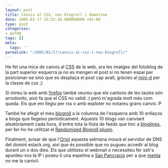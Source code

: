 ```yaml
---
layout: post
title: Canvis al CSS, nou blogroll i downtime
date: 2005-01-17 15:52:18.000000000 +01:00
type: post
categories:
- pofHQ
tags: []
meta:
  tags: ''
permalink: "/2005/01/17/canvis-al-css-i-nou-blogroll/"
---
```

He fet una mica de canvis al <acronym title="Cascading Style Sheets">CSS</acronym> de la web, ara les imatges del fotoblog de la part superior esquerra ja no es mengen el post si no tenen espai per posicionar-se sinó que es desplaça el post cap avall, gràcies al [mini-d](http://www.minid.net/) per la classe de css ;)

Si mireu la web amb [firefox](http://www.mozilla.org/products/firefox/) també veureu que els cantons de les taules són arrodonits, això fa que el CSS no validi :( però m'agrada molt més com queda. Els que em llegiu per rss o amb exploter no notareu grans canvis :P

També he afegit el meu [blogroll](/blogroll.php) a la columna de l'esquerra amb 10 enllaços a blogs que llegeixo periòdicament. Aquests 10 blogs van canviant aleatòriament cada hora, d'entre tota la llista de feeds que tinc a [bloglines](http://www.bloglines.com/public/pof), per fer-ho he utilitzat el [Randomized Blogroll plugin](http://dev.wp-plugins.org/wiki/RandomizedBlogroll).

Finalment, avisar de que l'[Oriol](http://oriol.joor.net/) aquesta setmana mourà el servidor de DNS del domini eslack.org, així que és possible que no pugueu accedir al blog durant un o dos dies. Els que utilitzeu el webmail o necessiteu fer ssh's apunteu-vos la IP i poseu-li una espelma a [San Pancracio](/photos/file/albums/moblog/2004/Dec/200412310031_00168.jpg&page=4) per a que [menta](http://www.menta.net) no me la caniviï.

